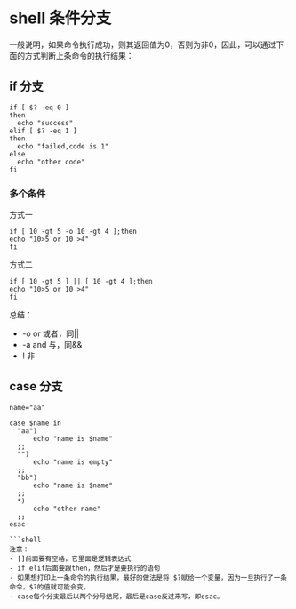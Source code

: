 # shell 条件分支

一般说明，如果命令执行成功，则其返回值为0，否则为非0，因此，可以通过下面的方式判断上条命令的执行结果：

##  if 分支
```shell
if [ $? -eq 0 ]
then
  echo "success"
elif [ $? -eq 1 ]
then
  echo "failed,code is 1"
else
  echo "other code"
fi

```
### 多个条件
方式一
```shell
if [ 10 -gt 5 -o 10 -gt 4 ];then
echo "10>5 or 10 >4"
fi

```

方式二
```shell
if [ 10 -gt 5 ] || [ 10 -gt 4 ];then
echo "10>5 or 10 >4"
fi
```

总结：
- -o or 或者，同||
- -a and 与，同&&
- ! 非


##  case 分支
```shell
name="aa"

case $name in
  "aa")
      echo "name is $name"
  ;;
  "")
      echo "name is empty"
  ;;
  "bb")
      echo "name is $name"
  ;;
  *)
      echo "other name"
  ;;
esac

```shell
注意：
- []前面要有空格，它里面是逻辑表达式
- if elif后面要跟then，然后才是要执行的语句
- 如果想打印上一条命令的执行结果，最好的做法是将 $?赋给一个变量，因为一旦执行了一条命令，$?的值就可能会变。
- case每个分支最后以两个分号结尾，最后是case反过来写，即esac。





